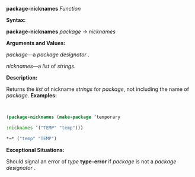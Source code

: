 **package-nicknames** *Function* 



**Syntax:** 



**package-nicknames** *package → nicknames* 



**Arguments and Values:** 



*package*—a *package designator* . 



*nicknames*—a *list* of *strings*. 



**Description:** 



Returns the *list* of nickname *strings* for *package*, not including the name of *package*. **Examples:**
```lisp
 

(package-nicknames (make-package ’temporary 

:nicknames ’("TEMP" "temp"))) 

*→* ("temp" "TEMP") 


```
**Exceptional Situations:** 



Should signal an error of *type* **type-error** if *package* is not a *package designator* . 







 



 



